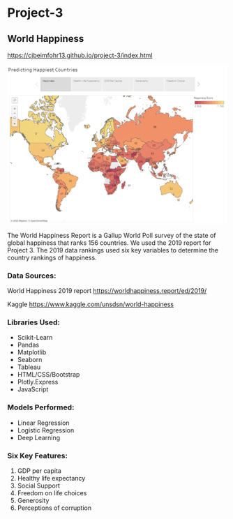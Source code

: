 # Project-3 
## World Happiness
https://cjbeimfohr13.github.io/project-3/index.html

![happiness_map.png](Images/happiness_map.png)

The World Happiness Report is a Gallup World Poll survey of the state of global happiness that ranks 156 countries.
We used the 2019 report for Project 3. The 2019 data rankings used six key variables to determine the country rankings
of happiness.

### Data Sources:
World Happiness 2019 report
https://worldhappiness.report/ed/2019/

Kaggle
https://www.kaggle.com/unsdsn/world-happiness


### Libraries Used:
- Scikit-Learn
- Pandas
- Matplotlib
- Seaborn
- Tableau
- HTML/CSS/Bootstrap
- Plotly.Express
- JavaScript

### Models Performed:
- Linear Regression
- Logistic Regression
- Deep Learning

### Six Key Features:
1. GDP per capita
2. Healthy life expectancy
3. Social Support
4. Freedom on life choices
5. Generosity
6. Perceptions of corruption

